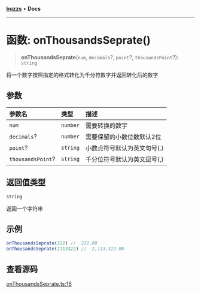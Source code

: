 [**buzzs**](../README.md) • **Docs**

***

# 函数: onThousandsSeprate()

> **onThousandsSeprate**(`num`, `decimals`?, `point`?, `thousandsPoint`?): `string`

将一个数字按照指定的格式转化为千分符数字并返回转化后的数字

## 参数

| 参数名 | 类型 | 描述 |
| :------ | :------ | :------ |
| `num` | `number` | 需要转换的数字 |
| `decimals`? | `number` | 需要保留的小数位数默认2位 |
| `point`? | `string` | 小数点符号默认为英文句号(.) |
| `thousandsPoint`? | `string` | 千分位符号默认为英文逗号(,) |

## 返回值类型

`string`

返回一个字符串

## 示例

```ts
onThousandsSeprate(222)	//	222.00
onThousandsSeprate(2113322)	//	2,113,322.00
```

## 查看源码

[onThousandsSeprate.ts:16](https://github.com/Leexiaop/buzz/blob/1bf6be662b62c3cc29c31979dd4941f9cefb5af2/src/onThousandsSeprate.ts#L16)
